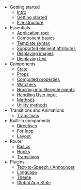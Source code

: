 - Getting started
  - [Intro](/getting_started/intro.md)
  - [Getting started](/getting_started/getting_started.md)
  - [File structure](/getting_started/file_structure.md)
- Essentials
  - [Application root](/essentials/application_root.md)
  - [Component basics](/essentials/components.md)
  - [Template syntax](/essentials/template_syntax.md)
  - [Supported element attributes](/essentials/element_attributes.md)
  - [Displaying images](/essentials/displaying_images.md)
  - [Displaying text](/essentials/displaying_text.md)
- Components
  - [State](/components/component_state.md)
  - [Props](/components/props.md)
  - [Computed properties](/components/computed_properties.md)
  - [Watchers](/components/watchers.md)
  - [Hooking into lifecycle events](/components/lifecycle_events.md)
  - [Handling User input](/components/user_input.md)
  - [Methods](/components/methods.md)
  - [Utility methods](/components/utility_methods.md)
- Transitions and Animations
  - [Transitions](/transitions_animations/transitions.md)
- Built-in components
  - [Directives](/built-in/directives.md)
  - [For loop](/built-in/for-loop.md)
  - [Layout](/built-in/layout.md)
- Router
  - [Basics](/router/basics.md)
  - [Hooks](/router/hooks.md)
  - [Transitions](/router/transitions.md)
- Plugins
  - [Text-to-Speech / Announcer](/plugins/text-to-speech-announcer.md)
  - [Language](/plugins/language.md)
  - [Theme](/plugins/theme.md)
  - [Global App State](/plugins/global_app_state.md)
